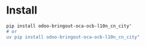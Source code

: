 # Install

```bash
pip install odoo-bringout-oca-ocb-l10n_cn_city"
# or
uv pip install odoo-bringout-oca-ocb-l10n_cn_city"
```
